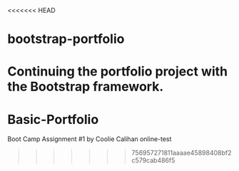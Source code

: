 <<<<<<< HEAD
# bootstrap-portfolio
Continuing the portfolio project with the Bootstrap framework.
=======
# Basic-Portfolio
Boot Camp Assignment #1
by Coolie Calihan
online-test
>>>>>>> 756957271811aaaae45898408bf2c579cab486f5

